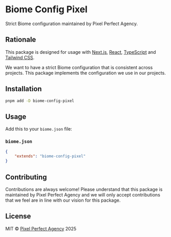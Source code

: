 # Biome Config Pixel

Strict Biome configuration maintained by Pixel Perfect Agency.

## Rationale

This package is designed for usage with [Next.js](https://nextjs.org/), [React](https://reactjs.org/), [TypeScript](https://www.typescriptlang.org/) and [Tailwind CSS](https://tailwindcss.com/).

We want to have a strict Biome configuration that is consistent across projects. This package implements the configuration we use in our projects.

## Installation

```bash
pnpm add -D biome-config-pixel
```

## Usage

Add this to your `biome.json` file:

### `biome.json`

```json
{
    "extends": "biome-config-pixel"
}
```

## Contributing

Contributions are always welcome! Please understand that this package is maintained by Pixel Perfect Agency and we will only accept contributions that we feel are in line with our vision for this package.

## License

MIT © [Pixel Perfect Agency](./LICENSE) 2025
